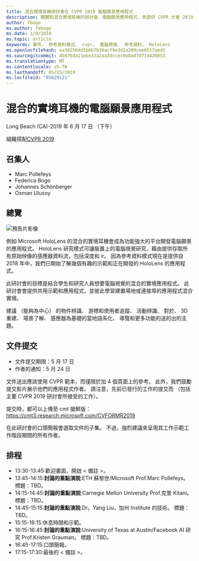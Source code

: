 ```yaml
---
title: 混合實境耳機研討會在 CVPR 2019 電腦願景應用程式
description: 概觀和混合實境耳機的研討會，電腦願景應用程式，來提供 CVPR 大會 2019 年 6 月的排程。
author: fbogo
ms.author: febogo
ms.date: 1/9/2019
ms.topic: article
keywords: 事件、 參考資料模式、 cvpr、 電腦視覺、 參考資料、 HoloLens
ms.openlocfilehash: ea38256dd5b6b7b36acf9e3d2a209cee8517aed5
ms.sourcegitcommit: 45676da11ebe33a2aa3dccec0e8ad7d714420853
ms.translationtype: MT
ms.contentlocale: zh-TW
ms.lasthandoff: 05/15/2019
ms.locfileid: "65629121"
---
```

# <a name="computer-vision-applications-for-mixed-reality-headsets"></a>混合的實境耳機的電腦願景應用程式
Long Beach (CA)-2019 年 6 月 17 日 （下午）

組織搭配[CVPR 2019](http://cvpr2019.thecvf.com/)

## <a name="organizers"></a>召集人
* Marc Pollefeys
* Federica Bogo
* Johannes Schönberger
* Osman Ulusoy

## <a name="overview"></a>總覽

![預告片影像](images/cvpr2019_teaser2.jpg)

例如 Microsoft HoloLens 的混合的實境耳機會成為功能強大的平台開發電腦願景的應用程式。 HoloLens 研究模式可讓裝置上的電腦視覺研究，藉由提供存取所有原始映像的感應器資料流，包括深度和 ir。 因為參考資料模式現在是提供自 2018 年中，我們已開始了解幾個有趣的示範和正在開發的 HoloLens 的應用程式。 

此研討會的目標是結合學生和研究人員想要電腦視覺的混合的實境應用程式。 此研討會會提供共用示範和應用程式，並彼此學習建置場地或連接埠的應用程式混合實境。 

建議 （能夠為中心） 的物件辨識、 游標和使用者追蹤、 活動辨識、 對於、 3D 重建、 場景了解、 感應器為基礎的當地語系化、 導覽和更多功能的送的出的主題。

## <a name="paper-submission"></a>文件提交
* 文件提交期限：5 月 17 日
* 作者的通知：5 月 24 日

文件送出應該使用 CVPR 範本，而僅限於加 4 個頁面上的參考。 此外，我們鼓勵提交影片展示他們的應用程式作者。
請注意，先前已發行的工作的提交而 （包括主要 CVPR 2019 研討會所接受的工作）。 

提交時，都可以上傳至 cmt 搶鮮版： https://cmt3.research.microsoft.com/CVFORMR2019

在此研討會的口頭簡報會選取文件的子集。 不過，強烈建議來呈現其工作示範工作階段期間的所有作者。


## <a name="schedule"></a>排程
* 13:30-13:45:歡迎畫面，開啟 < 備註 >。
* 13:45-14:15:**討論的重點演說**:ETH 蘇黎世/Microsoft Prof.Marc Pollefeys。 標題：TBD。
* 14:15-14:45:**討論的重點演說**:Carnegie Mellon University Prof.克里 Kitani。 標題：TBD。
* 14:45-15:15:**討論的重點演說**:Dr。Yang Liu，加州 Institute 的技術。 標題：TBD。
* 15:15-16:15:休息時間和示範。
* 16:15-16:45:**討論的重點演說**:University of Texas at Austin/Facebook AI 研究 Prof.Kristen Grauman。 標題：TBD。
* 16:45-17:15:口頭簡報。
* 17:15-17:30:最後的 < 備註 >。
